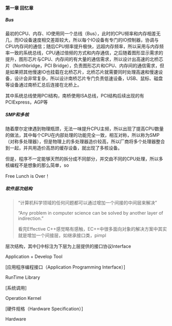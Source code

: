 #### 第一章 回忆章

##### Bus

最初的CPU、内存、IO使用同一个总线（Bus），此时的CPU频率和内存相差无几，而IO设备速度相交差距较大，所以每个IO设备有专门的IO控制器，协调与CPU内存间的通信；随后CPU频率提升极快，远超内存频率，所以采用与内存频率一致的系统总线，CPU通过倍频的方式和内存通信，之后随着图形显示需求的提升，图形芯片与CPU、内存间的有大量的通信需求，所以设计出高速的北桥芯片（Northbridge，PCI Bridge），负责图形芯片和CPU、内存间的通信需求，但是如果把其他慢速IO也挂载在北桥芯片，北桥芯片就需要同时处理高速和慢速设备，设计会非常复杂，所以设计南桥芯片专门负责低速设备，USB、鼠标、磁盘等设备通过南桥汇总后连接在北桥上。

其中系统总线使用PCI结构，南桥使用ISA总线，PCI结构后续出现的有PCIExpress，AGP等

##### SMP和多核

随着摩尔定律遇到物理瓶颈，无法一味提升CPU主频，所以出现了提高CPU数量的做法，其中每个CPU在内部处理的功能完全一致，相互对称，所以称为SMP（对称多处理器），但是物理上的多处理器造价较高，所以厂商将多个处理器整合到一起，并共用造价高昂的缓存设备，就出现了多核设备。

但是，程序不一定能够天然的拆分成不同部分，并交由不同的CPU处理，所以多核编程不是想象的那么简单，so

Free Lunch is Over！

##### 软件层次结构	

> “计算机科学领域的任何问题都可以通过增加一个间接的中间层来解决”
>
> “Any problem in computer science can be solved by another layer of indirection.”
>
> 看完Effective C++感觉略有感触，EC++中很多面向对象的解决方案中其实就是增加一个间接层，如继承接口类，pimpl

层次结构，其中[]中标注为下层为上层提供的接口协议Interface

Application + Develop Tool

[应用程序编程接口（Application Programming Interface）]

RunTime Library

[系统调用]

Operation Kernel

[硬件规格（Hardware Specification）]

Hardware



